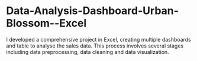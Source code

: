 # Data-Analysis-Dashboard-Urban-Blossom--Excel
I developed a comprehensive project in Excel, creating multiple dashboards and table to analyse the sales data. This process involves several stages including data preprocessing, data cleaning and data visualization.
